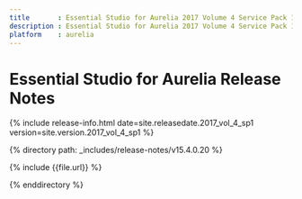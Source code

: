 ```yaml
---
title		: Essential Studio for Aurelia 2017 Volume 4 Service Pack 1 Release Notes
description : Essential Studio for Aurelia 2017 Volume 4 Service Pack 1 Release Notes
platform	: aurelia
---
```


# Essential Studio for Aurelia Release Notes

{% include release-info.html date=site.releasedate.2017_vol_4_sp1 version=site.version.2017_vol_4_sp1 %} 

{% directory path: _includes/release-notes/v15.4.0.20  %}

{% include {{file.url}} %}

{% enddirectory %}